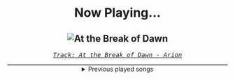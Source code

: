<div align="center"> 
<h1>Now Playing...</h1>

![At the Break of Dawn](https://i.scdn.co/image/ab67616d00001e023859468aac84e63a7661f814)
--
_<samp><a href="https://open.spotify.com/track/7Afg7GsTbQa9WWbFQINevi">Track: At the Break of Dawn - Arion</a></samp>_

<div style="border: 1px #4B5054 solid"></div>
<details>
  <summary>
    Previous played songs
  </summary>
  <table>
    <thead>
      <tr>
        <th>
          Artist
        </th>
        <th>
          Song
        </th>
        <th>
          Link
        </th>
      </tr>
    </thead>
    <tbody>
      <tr><td>Arion</td><td>At the Break of Dawn</td><td><a href="https://open.spotify.com/track/7Afg7GsTbQa9WWbFQINevi">https://open.spotify.com/track/7Afg7GsTbQa9WWbFQINevi</a></td></tr><tr><td>Essenger</td><td>Plague Doctor</td><td><a href="https://open.spotify.com/track/39uV4w1rAbweeZpUl07GID">https://open.spotify.com/track/39uV4w1rAbweeZpUl07GID</a></td></tr><tr><td>Fight The Fade</td><td>Scratching (feat. Daedric)</td><td><a href="https://open.spotify.com/track/222UaDfI2Iwqciv1aqXBHL">https://open.spotify.com/track/222UaDfI2Iwqciv1aqXBHL</a></td></tr><tr><td>Daedric</td><td>Only</td><td><a href="https://open.spotify.com/track/5N6h0dmnyZrrTf4sn6khPQ">https://open.spotify.com/track/5N6h0dmnyZrrTf4sn6khPQ</a></td></tr><tr><td>STARSET</td><td>TRIALS</td><td><a href="https://open.spotify.com/track/23wrmyJ1S2sjeh2dFN5P9k">https://open.spotify.com/track/23wrmyJ1S2sjeh2dFN5P9k</a></td></tr><tr><td>3TEETH</td><td>Slum Planet</td><td><a href="https://open.spotify.com/track/45bwcq8x0C98NazTC43JsQ">https://open.spotify.com/track/45bwcq8x0C98NazTC43JsQ</a></td></tr><tr><td>Void Chapter</td><td>Diabolic - Single Edit</td><td><a href="https://open.spotify.com/track/6QtwStnl4ftkois2ADMuOJ">https://open.spotify.com/track/6QtwStnl4ftkois2ADMuOJ</a></td></tr><tr><td>Raizer</td><td>Fight To Infinity</td><td><a href="https://open.spotify.com/track/6gw6s2ZKsPqGdDn7Devco3">https://open.spotify.com/track/6gw6s2ZKsPqGdDn7Devco3</a></td></tr><tr><td>Marcin</td><td>Carmen</td><td><a href="https://open.spotify.com/track/7xkADeHElLMNmQ4yyo6O0S">https://open.spotify.com/track/7xkADeHElLMNmQ4yyo6O0S</a></td></tr><tr><td>Project Vela</td><td>You Can't Fix Me</td><td><a href="https://open.spotify.com/track/111VTYdFU8DKPojiOorF3b">https://open.spotify.com/track/111VTYdFU8DKPojiOorF3b</a></td></tr><tr><td>Daedric</td><td>Alchemy</td><td><a href="https://open.spotify.com/track/5JzMjqozNY8Sofcqwva9qX">https://open.spotify.com/track/5JzMjqozNY8Sofcqwva9qX</a></td></tr><tr><td>STARSET</td><td>ECHO</td><td><a href="https://open.spotify.com/track/47pmY6tTSpUV8gfj7Aqoe8">https://open.spotify.com/track/47pmY6tTSpUV8gfj7Aqoe8</a></td></tr><tr><td>Paul Udarov</td><td>Heartless</td><td><a href="https://open.spotify.com/track/4laidm7QyhsId0XX3RQ8Hk">https://open.spotify.com/track/4laidm7QyhsId0XX3RQ8Hk</a></td></tr><tr><td>Fight The Fade</td><td>(Not) Enough</td><td><a href="https://open.spotify.com/track/65jOD2RMAErYoB1rGUOoLz">https://open.spotify.com/track/65jOD2RMAErYoB1rGUOoLz</a></td></tr><tr><td>The Anix</td><td>Spit You Out</td><td><a href="https://open.spotify.com/track/0OUi4S8qt8B8SU4TbWWQxa">https://open.spotify.com/track/0OUi4S8qt8B8SU4TbWWQxa</a></td></tr><tr><td>Polyphia</td><td>All Falls Apart</td><td><a href="https://open.spotify.com/track/4iDH45ZVIdHzDhLYd1FyKF">https://open.spotify.com/track/4iDH45ZVIdHzDhLYd1FyKF</a></td></tr><tr><td>The Browning</td><td>Fearless - Daedric Remix</td><td><a href="https://open.spotify.com/track/7M5wLCMN2UcMoXsEfC18w8">https://open.spotify.com/track/7M5wLCMN2UcMoXsEfC18w8</a></td></tr><tr><td>Daedric</td><td>Sepulchre</td><td><a href="https://open.spotify.com/track/0o3UrWoRBAUi3su7ReCDQ2">https://open.spotify.com/track/0o3UrWoRBAUi3su7ReCDQ2</a></td></tr><tr><td>STARSET</td><td>INFECTED</td><td><a href="https://open.spotify.com/track/0gJPHCF06ON7FKzzNqB2hf">https://open.spotify.com/track/0gJPHCF06ON7FKzzNqB2hf</a></td></tr><tr><td>Mick Gordon</td><td>At Doom's Gate</td><td><a href="https://open.spotify.com/track/2UKgx2oba7CltHLACr3xdT">https://open.spotify.com/track/2UKgx2oba7CltHLACr3xdT</a></td></tr>
    </tbody>
  </table>
</details>

</div>
